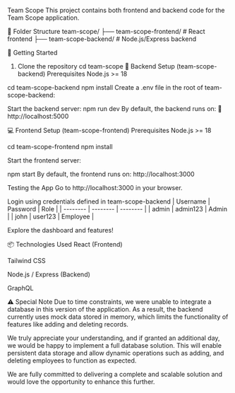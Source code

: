 Team Scope
This project contains both frontend and backend code for the Team Scope application.

📁 Folder Structure
team-scope/ ├── team-scope-frontend/ # React frontend ├── team-scope-backend/ # Node.js/Express backend

🚀 Getting Started
1. Clone the repository
cd team-scope
🔧 Backend Setup (team-scope-backend)
Prerequisites
Node.js >= 18

cd team-scope-backend
npm install
Create a .env file in the root of team-scope-backend:


Start the backend server:
npm run dev
By default, the backend runs on:
📍 http://localhost:5000

💻 Frontend Setup (team-scope-frontend)
Prerequisites
Node.js >= 18

cd team-scope-frontend
npm install

Start the frontend server:

npm start
By default, the frontend runs on:
http://localhost:3000

Testing the App
Go to http://localhost:3000 in your browser.

Login using credentials defined in team-scope-backend
| Username | Password | Role     |
| -------- | -------- | -------- |
| admin    | admin123 | Admin    |
| john     | user123  | Employee |

Explore the dashboard and features!

📦 Technologies Used
React (Frontend)

Tailwind CSS

Node.js / Express (Backend)

GraphQL

⚠️ Special Note
Due to time constraints, we were unable to integrate a database in this version of the application. As a result, the backend currently uses mock data stored in memory, which limits the functionality of features like adding and deleting records.

We truly appreciate your understanding, and if granted an additional day, we would be happy to implement a full database solution. This will enable persistent data storage and allow dynamic operations such as adding, and deleting employees to function as expected.

We are fully committed to delivering a complete and scalable solution and would love the opportunity to enhance this further.

